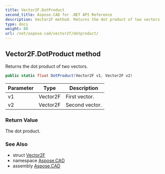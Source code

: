 ```yaml
---
title: Vector2F.DotProduct
second_title: Aspose.CAD for .NET API Reference
description: Vector2F method. Returns the dot product of two vectors
type: docs
weight: 80
url: /net/aspose.cad/vector2f/dotproduct/
---
```

## Vector2F.DotProduct method

Returns the dot product of two vectors.

```csharp
public static float DotProduct(Vector2F v1, Vector2F v2)
```

| Parameter | Type | Description |
| --- | --- | --- |
| v1 | Vector2F | First vector. |
| v2 | Vector2F | Second vector. |

### Return Value

The dot product.

### See Also

* struct [Vector2F](../)
* namespace [Aspose.CAD](../../../aspose.cad/)
* assembly [Aspose.CAD](../../../)


